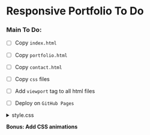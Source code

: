 # Responsive Portfolio To Do

### Main To Do:
- [ ] Copy `index.html`
- [ ] Copy `portfolio.html`
- [ ] Copy `contact.html`
- [ ] Copy `css` files 
- [ ] Add `viewport` tag to all html files
- [ ] Deploy on `GitHub Pages` 


<details>
    <summary> style.css</summary>

- [ ] write 3 @media screen tags at max-widths
  - [ ] `980px`
  - [ ] `768px`
  - [ ] `640px`
- [ ] Make the position of the header `static` when the screen is `640px` 
</details>

**Bonus: Add CSS animations**